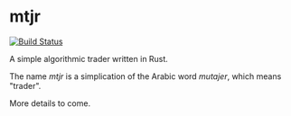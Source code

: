 # mtjr

[![Build Status](https://travis-ci.org/aksiksi/mtjr.svg?branch=master)](https://travis-ci.org/aksiksi/mtjr)

A simple algorithmic trader written in Rust.

The name *mtjr* is a simplication of the Arabic word *mutajer*, which means "trader".

More details to come.
